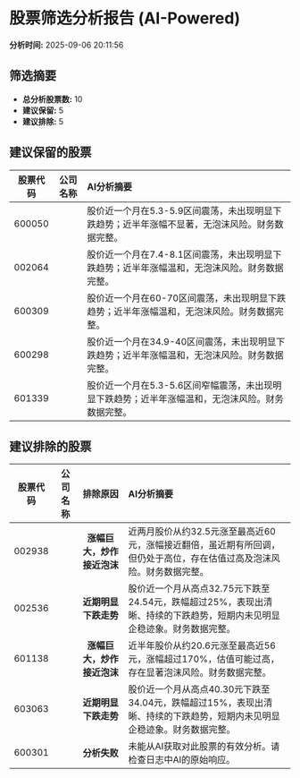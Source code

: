 # 股票筛选分析报告 (AI-Powered)

**分析时间:** 2025-09-06 20:11:56

## 筛选摘要

- **总分析股票数:** 10
- **建议保留:** 5
- **建议排除:** 5

## 建议保留的股票

| 股票代码 | 公司名称 | AI分析摘要 |
|:---:|:---:|:---|
| 600050 |  | 股价近一个月在5.3-5.9区间震荡，未出现明显下跌趋势；近半年涨幅不显著，无泡沫风险。财务数据完整。 |
| 002064 |  | 股价近一个月在7.4-8.1区间震荡，未出现明显下跌趋势；近半年涨幅温和，无泡沫风险。财务数据完整。 |
| 600309 |  | 股价近一个月在60-70区间震荡，未出现明显下跌趋势；近半年涨幅温和，无泡沫风险。财务数据完整。 |
| 600298 |  | 股价近一个月在34.9-40区间震荡，未出现明显下跌趋势；近半年涨幅温和，无泡沫风险。财务数据完整。 |
| 601339 |  | 股价近一个月在5.3-5.6区间窄幅震荡，未出现明显下跌趋势；近半年涨幅温和，无泡沫风险。财务数据完整。 |

## 建议排除的股票

| 股票代码 | 公司名称 | 排除原因 | AI分析摘要 |
|:---:|:---:|:---:|:---|
| 002938 |  | **涨幅巨大，炒作接近泡沫** | 近两月股价从约32.5元涨至最高近60元，涨幅接近翻倍，虽近期有所回调，但仍处于高位，存在估值过高及泡沫风险。财务数据完整。 |
| 002536 |  | **近期明显下跌走势** | 股价近一个月从高点32.75元下跌至24.54元，跌幅超过25%，表现出清晰、持续的下跌趋势，短期内未见明显企稳迹象。财务数据完整。 |
| 601138 |  | **涨幅巨大，炒作接近泡沫** | 近半年股价从约20.6元涨至最高近56元，涨幅超过170%，估值可能过高，存在显著泡沫风险。财务数据完整。 |
| 603063 |  | **近期明显下跌走势** | 股价近一个月从高点40.30元下跌至34.04元，跌幅超过15%，表现出清晰、持续的下跌趋势，短期内未见明显企稳迹象。财务数据完整。 |
| 600301 |  | **分析失败** | 未能从AI获取对此股票的有效分析。请检查日志中AI的原始响应。 |
